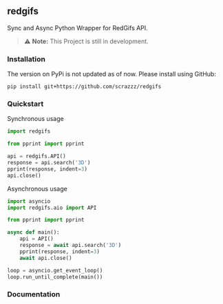 ## redgifs

Sync and Async Python Wrapper for RedGifs API.

> ⚠ **Note:** This Project is still in development.

### Installation
The version on PyPi is not updated as of now. Please install using GitHub:
```
pip install git+https://github.com/scrazzz/redgifs
```

### Quickstart
Synchronous usage
```py
import redgifs

from pprint import pprint

api = redgifs.API()
response = api.search('3D')
pprint(response, indent=3)
api.close()
```

Asynchronous usage
```py
import asyncio
import redgifs.aio import API

from pprint import pprint

async def main():
    api = API()
    response = await api.search('3D')
    pprint(response, indent=3)
    await api.close()

loop = asyncio.get_event_loop()
loop.run_until_complete(main())
```

### Documentation
